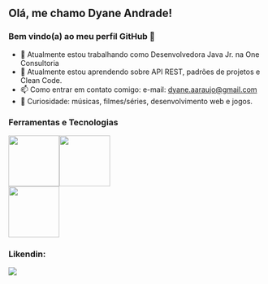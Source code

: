 ## Olá, me chamo Dyane Andrade! 
### Bem vindo(a) ao meu perfil GitHub 👋

- 💼 Atualmente estou trabalhando como Desenvolvedora Java Jr. na One Consultoria
- 🌱 Atualmente estou aprendendo sobre API REST, padrões de projetos e Clean Code.
- 📫 Como entrar em contato comigo: e-mail: dyane.aaraujo@gmail.com
- 📌 Curiosidade: músicas, filmes/séries, desenvolvimento web e jogos.

### Ferramentas e Tecnologias
<div>
<img src="https://cdn.jsdelivr.net/gh/devicons/devicon/icons/java/java-original-wordmark.svg" width="100" height="100" /><img src="https://cdn.jsdelivr.net/gh/devicons/devicon/icons/spring/spring-original-wordmark.svg" width="100" height="100" />
</div>
<div>
<img src="https://cdn.jsdelivr.net/gh/devicons/devicon/icons/mysql/mysql-original-wordmark.svg"  width="100" height="100" />
</div>


### Likendin:
<a href="https://www.linkedin.com/in/dyane-andrade-ara%C3%BAjo-823263143" target="_blank"><img src="https://img.shields.io/badge/-LinkedIn-%230077B5?style=for-the-badge&logo=linkedin&logoColor=white" target="_blank"></a> 

